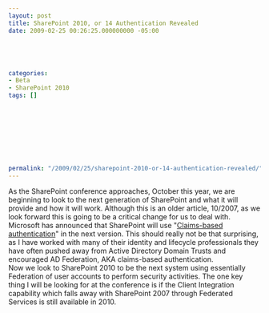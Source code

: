 ```yaml
---
layout: post
title: SharePoint 2010, or 14 Authentication Revealed
date: 2009-02-25 00:26:25.000000000 -05:00





categories:
- Beta
- SharePoint 2010
tags: []

  


  
  
  
  
  
permalink: "/2009/02/25/sharepoint-2010-or-14-authentication-revealed/"
---
```

As the SharePoint conference approaches, October this year, we are beginning to look to the next generation of SharePoint and what it will provide and how it will work. Although this is an older article, 10/2007, as we look forward this is going to be a critical change for us to deal with. Microsoft has announced that SharePoint will use "[Claims-based authentication](http://www.networkworld.com/news/2007/101607-microsoft-switching-sharepoint.html)" in the next version. This should really not be that surprising, as I have worked with many of their identity and lifecycle professionals they have often pushed away from Active Directory Domain Trusts and encouraged AD Federation, AKA claims-based authentication.  
Now we look to SharePoint 2010 to be the next system using essentially Federation of user accounts to perform security activities. The one key thing I will be looking for at the conference is if the Client Integration capability which falls away with SharePoint 2007 through Federated Services is still available in 2010.

